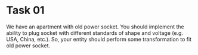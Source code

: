 # Task 01

We have an apartment with old power socket.
You should implement the ability to plug socket with different standards of shape and voltage (e.g. USA, China, etc.).
So, your entity should perform some transformation to fit old power socket.